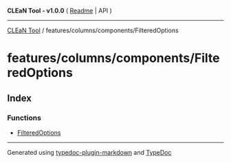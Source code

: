 **CLEaN Tool - v1.0.0** ( [Readme](../../../../README.md) \| API )

***

[CLEaN Tool](../../../../modules.md) / features/columns/components/FilteredOptions

# features/columns/components/FilteredOptions

## Index

### Functions

- [FilteredOptions](functions/FilteredOptions.md)

***

Generated using [typedoc-plugin-markdown](https://www.npmjs.com/package/typedoc-plugin-markdown) and [TypeDoc](https://typedoc.org/)
